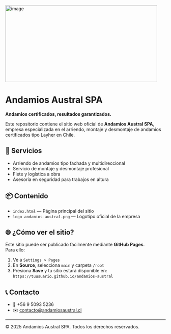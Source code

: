 <img width="477" height="241" alt="image" src="https://github.com/user-attachments/assets/cd7ac7fd-085f-4006-b8c6-e4848f1933de" />

# Andamios Austral SPA

**Andamios certificados, resultados garantizados.**

Este repositorio contiene el sitio web oficial de **Andamios Austral SPA**, empresa especializada en el arriendo, montaje y desmontaje de andamios certificados tipo Layher en Chile.

## 🔧 Servicios

- Arriendo de andamios tipo fachada y multidireccional
- Servicio de montaje y desmontaje profesional
- Flete y logística a obra
- Asesoría en seguridad para trabajos en altura

## 📦 Contenido

- `index.html` — Página principal del sitio
- `logo-andamios-austral.png` — Logotipo oficial de la empresa

## 🌐 ¿Cómo ver el sitio?

Este sitio puede ser publicado fácilmente mediante **GitHub Pages**.  
Para ello:

1. Ve a `Settings > Pages`
2. En **Source**, selecciona `main` y carpeta `/root`
3. Presiona **Save** y tu sitio estará disponible en:  
   `https://tuusuario.github.io/andamios-austral`

## 📞 Contacto

- 📱 +56 9 5093 5236  
- ✉️ contacto@andamiosaustral.cl  

---

© 2025 Andamios Austral SPA. Todos los derechos reservados.

